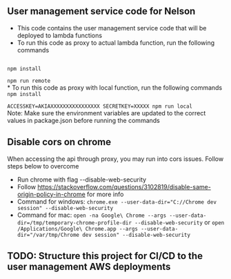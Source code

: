 ## User management service code for Nelson
* This code contains the user management service code that will be deployed to lambda functions
* To run this code as proxy to actual lambda function, run the following commands
<code>
npm install
<br>npm run remote
</code>
* To run this code as proxy with local function, run the following commands
<code>
npm install
<br>ACCESSKEY=AKIAXXXXXXXXXXXXXXXX SECRETKEY=XXXXX npm run local
</code>
Note: Make sure the environment variables are updated to the correct values in package.json before running the commands

## Disable cors on chrome
When accessing the api through proxy, you may run into cors issues. Follow steps below to overcome
* Run chrome with flag --disable-web-security
* Follow https://stackoverflow.com/questions/3102819/disable-same-origin-policy-in-chrome for more info
* Command for windows: ```chrome.exe --user-data-dir="C://Chrome dev session" --disable-web-security```
* Command for mac: ```open -na Google\ Chrome --args --user-data-dir=/tmp/temporary-chrome-profile-dir --disable-web-security``` or ```open /Applications/Google\ Chrome.app --args --user-data-dir="/var/tmp/Chrome dev session" --disable-web-security``` 

## TODO: Structure this project for CI/CD to the user management AWS deployments
